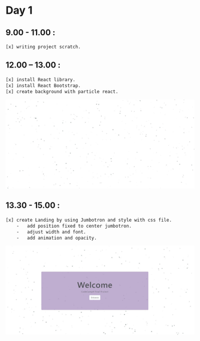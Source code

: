 # Day 1

## 9.00 - 11.00	:	

	[x]	writing project scratch.

## 12.00 – 13.00	:	

	[x]	install React library.
	[x]	install React Bootstrap.
	[x]	create background with particle react.
	
![](https://github.com/caption01/csr_cc4/blob/master/projectrecord/daily/day1/particle_bg.JPG)

## 13.30 - 15.00 :

	[x]	create Landing by using Jumbotron and style with css file.
		-	add position fixed to center jumbotron.
		-	adjust width and font.
		-	add animation and opacity.

![](https://github.com/caption01/csr_cc4/blob/master/projectrecord/daily/day1/landingPage.JPG)